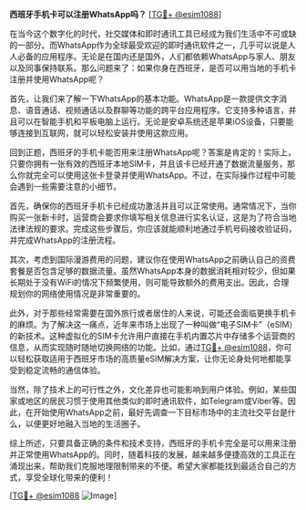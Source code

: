 **西班牙手机卡可以注册WhatsApp吗？** [[TG💪+ @esim1088](https://t.me/s/esim1088)]

在当今这个数字化的时代，社交媒体和即时通讯工具已经成为我们生活中不可或缺的一部分。而WhatsApp作为全球最受欢迎的即时通讯软件之一，几乎可以说是人人必备的应用程序。无论是在国内还是国外，人们都依赖WhatsApp与家人、朋友以及同事保持联系。那么问题来了：如果你身在西班牙，是否可以用当地的手机卡注册并使用WhatsApp呢？

首先，让我们来了解一下WhatsApp的基本功能。WhatsApp是一款提供文字消息、语音通话、视频通话以及群聊等功能的跨平台应用程序。它支持多种语言，并且可以在智能手机和平板电脑上运行。无论是安卓系统还是苹果iOS设备，只要能够连接到互联网，就可以轻松安装并使用这款应用。

回到正题，西班牙的手机卡能否用来注册WhatsApp呢？答案是肯定的！实际上，只要你拥有一张有效的西班牙本地SIM卡，并且该卡已经开通了数据流量服务，那么你就完全可以使用这张卡登录并使用WhatsApp。不过，在实际操作过程中可能会遇到一些需要注意的小细节。

首先，确保你的西班牙手机卡已经成功激活并且可以正常使用。通常情况下，当你购买一张新卡时，运营商会要求你填写相关信息进行实名认证，这是为了符合当地法律法规的要求。完成这些步骤后，你应该就能顺利地通过手机号码接收验证码，并完成WhatsApp的注册流程。

其次，考虑到国际漫游费用的问题，建议你在使用WhatsApp之前确认自己的资费套餐是否包含足够的数据流量。虽然WhatsApp本身的数据消耗相对较少，但如果长期处于没有WiFi的情况下频繁使用，则可能导致额外的费用支出。因此，合理规划你的网络使用情况是非常重要的。

此外，对于那些经常需要在国外旅行或者居住的人来说，可能还会面临更换手机卡的麻烦。为了解决这一痛点，近年来市场上出现了一种叫做“电子SIM卡”（eSIM）的新技术。这种虚拟化的SIM卡允许用户直接在手机内置芯片中存储多个运营商的信息，从而实现随时随地切换网络的功能。比如，通过[TG💪+ @esim1088](https://t.me/s/esim1088)，你可以轻松获取适用于西班牙市场的高质量eSIM解决方案，让你无论身处何地都能享受到稳定流畅的通信体验。

当然，除了技术上的可行性之外，文化差异也可能影响到用户体验。例如，某些国家或地区的居民习惯于使用其他类似的即时通讯软件，如Telegram或Viber等。因此，在开始使用WhatsApp之前，最好先调查一下目标市场中的主流社交平台是什么，以便更好地融入当地的生活圈子。

综上所述，只要具备正确的条件和技术支持，西班牙的手机卡完全是可以用来注册并正常使用WhatsApp的。同时，随着科技的发展，越来越多便捷高效的工具正在涌现出来，帮助我们克服地理限制带来的不便。希望大家都能找到最适合自己的方式，享受全球化带来的便利！

[[TG💪+ @esim1088](https://t.me/s/esim1088) ![Image](https://i.postimg.cc/4NQfJmqS/Snipaste-2025-05-13-00-14-12.png)]